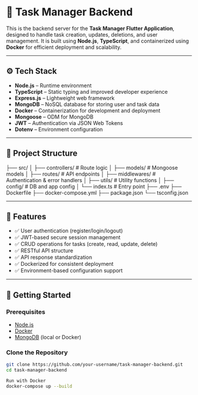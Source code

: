 # 📝 Task Manager Backend

This is the backend server for the **Task Manager Flutter Application**, designed to handle task creation, updates, deletions, and user management. It is built using **Node.js**, **TypeScript**, and containerized using **Docker** for efficient deployment and scalability.

---

## ⚙️ Tech Stack

- **Node.js** – Runtime environment
- **TypeScript** – Static typing and improved developer experience
- **Express.js** – Lightweight web framework
- **MongoDB** – NoSQL database for storing user and task data
- **Docker** – Containerization for development and deployment
- **Mongoose** – ODM for MongoDB
- **JWT** – Authentication via JSON Web Tokens
- **Dotenv** – Environment configuration

---

## 📁 Project Structure

├── src/
│ ├── controllers/ # Route logic
│ ├── models/ # Mongoose models
│ ├── routes/ # API endpoints
│ ├── middlewares/ # Authentication & error handlers
│ ├── utils/ # Utility functions
│ ├── config/ # DB and app config
│ └── index.ts # Entry point
├── .env
├── Dockerfile
├── docker-compose.yml
├── package.json
└── tsconfig.json



---

## 🚀 Features

- ✅ User authentication (register/login/logout)
- ✅ JWT-based secure session management
- ✅ CRUD operations for tasks (create, read, update, delete)
- ✅ RESTful API structure
- ✅ API response standardization
- ✅ Dockerized for consistent deployment
- ✅ Environment-based configuration support

---

## 🔧 Getting Started

### Prerequisites

- [Node.js](https://nodejs.org/)
- [Docker](https://www.docker.com/)
- [MongoDB](https://www.mongodb.com/) (local or Docker)

### Clone the Repository

```bash
git clone https://github.com/your-username/task-manager-backend.git
cd task-manager-backend

Run with Docker
docker-compose up --build
